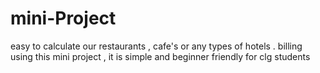 # mini-Project
easy to calculate our restaurants , cafe's or any types of hotels .  billing  using this mini project ,
it is simple and beginner friendly for clg students  
